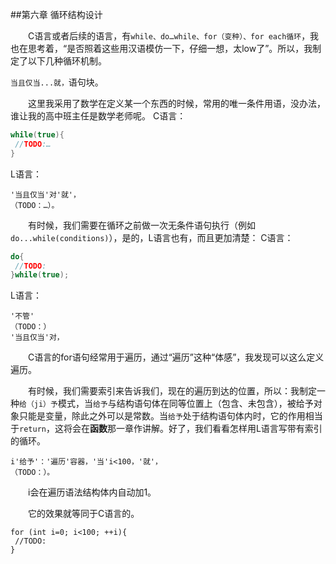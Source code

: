 ﻿##第六章	循环结构设计

　　C语言或者后续的语言，有`while、do…while、for（变种）、for each循环`，我也在思考着，“是否照着这些用汉语模仿一下，仔细一想，太low了”。所以，我制定了以下几种循环机制。

`当且仅当...就，`语句块。

　　这里我采用了数学在定义某一个东西的时候，常用的唯一条件用语，没办法，谁让我的高中班主任是数学老师呢。
C语言：
```C
while(true){
 //TODO:…
}
```
L语言：
```
'当且仅当'对'就'，
（TODO：…）。
```
　　有时候，我们需要在循环之前做一次无条件语句执行（例如`do...while(conditions)`），是的，L语言也有，而且更加清楚：
  C语言：
  ```C
  do{
   //TODO:
  }while(true);
  ```
  L语言：
  ```
  '不管'
  （TODO：）
  '当且仅当'对，
  ```

　　C语言的for语句经常用于遍历，通过“遍历”这种“体感”，我发现可以这么定义遍历。

　　有时候，我们需要索引来告诉我们，现在的遍历到达的位置，所以：我制定一种`给（ji）予`模式，当`给予`与结构语句体在同等位置上（包含、未包含），被给予对象只能是变量，除此之外可以是常数。当`给予`处于结构语句体内时，它的作用相当于`return`，这将会在**函数**那一章作讲解。好了，我们看看怎样用L语言写带有索引的循环。
  ```
  i'给予'：'遍历'容器，'当'i<100，'就'，
  （TODO：）。
  ```
　　i会在遍历语法结构体内自动加1。
  
　　它的效果就等同于C语言的。
```
for (int i=0; i<100; ++i){
 //TODO:
}
```